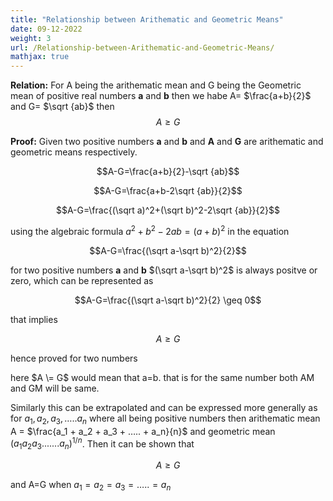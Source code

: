 ```yaml
---
title: "Relationship between Arithematic and Geometric Means"
date: 09-12-2022
weight: 3
url: /Relationship-between-Arithematic-and-Geometric-Means/
mathjax: true
---
```

**Relation:** For A being the arithematic mean and G being the Geometric mean of positive real numbers **a** and **b** then we habe A= $\frac{a+b}{2}$ and G= $\sqrt {ab}$ then 
$$A \geq G$$

**Proof:**
Given  two positive numbers **a** and **b** and **A** and **G** are arithematic and geometric means respectively.

$$A-G=\frac{a+b}{2}-\sqrt {ab}$$

$$A-G=\frac{a+b-2\sqrt {ab}}{2}$$

$$A-G=\frac{(\sqrt a)^2+(\sqrt b)^2-2\sqrt {ab}}{2}$$

using the algebraic formula $a^2+b^2-2ab=(a+b)^2$ in the equation

$$A-G=\frac{(\sqrt a-\sqrt b)^2}{2}$$

for two positive numbers **a** and **b** $(\sqrt a-\sqrt b)^2$ is always positve or zero, which can be represented as 

$$A-G=\frac{(\sqrt a-\sqrt b)^2}{2} \geq 0$$

that implies

$$A \geq G$$

hence proved for two numbers

here $A \= G$ would mean that a=b. that is for the same number both AM and GM will be same.

Similarly this can be extrapolated and can be expressed more generally as for $a_1, a_2, a_3, …..a_n$ where all being positive numbers then arithematic mean A = $\frac{a_1 + a_2 + a_3 + ….. + a_n}{n}$ and geometric mean $(a_1a_2a_3.......a_n)^{1/n}$. Then it can be shown that 

$$A \geq G$$

and A=G when $a_1= a_2= a_3= …..=a_n$
